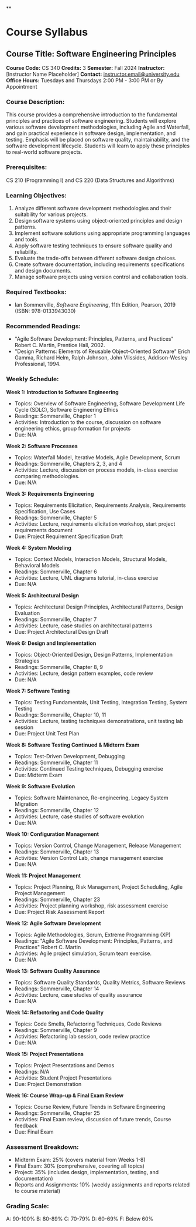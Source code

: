 **
# Course Syllabus
## Course Title: Software Engineering Principles
**Course Code:** CS 340
**Credits:** 3
**Semester:** Fall 2024
**Instructor:** [Instructor Name Placeholder]
**Contact:** instructor.email@university.edu
**Office Hours:** Tuesdays and Thursdays 2:00 PM - 3:00 PM or By Appointment

### Course Description:
This course provides a comprehensive introduction to the fundamental principles and practices of software engineering. Students will explore various software development methodologies, including Agile and Waterfall, and gain practical experience in software design, implementation, and testing. Emphasis will be placed on software quality, maintainability, and the software development lifecycle. Students will learn to apply these principles to real-world software projects.

### Prerequisites:
CS 210 (Programming I) and CS 220 (Data Structures and Algorithms)

### Learning Objectives:
1.  Analyze different software development methodologies and their suitability for various projects.
2.  Design software systems using object-oriented principles and design patterns.
3.  Implement software solutions using appropriate programming languages and tools.
4.  Apply software testing techniques to ensure software quality and reliability.
5.  Evaluate the trade-offs between different software design choices.
6.  Create software documentation, including requirements specifications and design documents.
7.  Manage software projects using version control and collaboration tools.

### Required Textbooks:
- Ian Sommerville, *Software Engineering*, 11th Edition, Pearson, 2019 (ISBN: 978-0133943030)

### Recommended Readings:
-   "Agile Software Development: Principles, Patterns, and Practices" Robert C. Martin, Prentice Hall, 2002.
-   "Design Patterns: Elements of Reusable Object-Oriented Software" Erich Gamma, Richard Helm, Ralph Johnson, John Vlissides, Addison-Wesley Professional, 1994.

### Weekly Schedule:
**Week 1: Introduction to Software Engineering**
- Topics: Overview of Software Engineering, Software Development Life Cycle (SDLC), Software Engineering Ethics
- Readings: Sommerville, Chapter 1
- Activities: Introduction to the course, discussion on software engineering ethics, group formation for projects
- Due: N/A

**Week 2: Software Processes**
- Topics: Waterfall Model, Iterative Models, Agile Development, Scrum
- Readings: Sommerville, Chapters 2, 3, and 4
- Activities: Lecture, discussion on process models, in-class exercise comparing methodologies.
- Due: N/A

**Week 3: Requirements Engineering**
- Topics: Requirements Elicitation, Requirements Analysis, Requirements Specification, Use Cases
- Readings: Sommerville, Chapter 5
- Activities: Lecture, requirements elicitation workshop, start project requirements document
- Due: Project Requirement Specification Draft

**Week 4: System Modeling**
- Topics: Context Models, Interaction Models, Structural Models, Behavioral Models
- Readings: Sommerville, Chapter 6
- Activities: Lecture, UML diagrams tutorial, in-class exercise
- Due: N/A

**Week 5: Architectural Design**
- Topics: Architectural Design Principles, Architectural Patterns, Design Evaluation
- Readings: Sommerville, Chapter 7
- Activities: Lecture, case studies on architectural patterns
- Due: Project Architectural Design Draft

**Week 6: Design and Implementation**
- Topics: Object-Oriented Design, Design Patterns, Implementation Strategies
- Readings: Sommerville, Chapter 8, 9
- Activities: Lecture, design pattern examples, code review
- Due: N/A

**Week 7: Software Testing**
- Topics: Testing Fundamentals, Unit Testing, Integration Testing, System Testing
- Readings: Sommerville, Chapter 10, 11
- Activities: Lecture, testing techniques demonstrations, unit testing lab session
- Due: Project Unit Test Plan

**Week 8: Software Testing Continued & Midterm Exam**
- Topics: Test-Driven Development, Debugging
- Readings: Sommerville, Chapter 11
- Activities: Continued Testing techniques, Debugging exercise
- Due: Midterm Exam

**Week 9: Software Evolution**
- Topics: Software Maintenance, Re-engineering, Legacy System Migration
- Readings: Sommerville, Chapter 12
- Activities: Lecture, case studies of software evolution
- Due: N/A

**Week 10: Configuration Management**
- Topics: Version Control, Change Management, Release Management
- Readings: Sommerville, Chapter 13
- Activities: Version Control Lab, change management exercise
- Due: N/A

**Week 11: Project Management**
- Topics: Project Planning, Risk Management, Project Scheduling, Agile Project Management
- Readings: Sommerville, Chapter 23
- Activities: Project planning workshop, risk assessment exercise
- Due: Project Risk Assessment Report

**Week 12: Agile Software Development**
- Topics: Agile Methodologies, Scrum, Extreme Programming (XP)
- Readings: "Agile Software Development: Principles, Patterns, and Practices" Robert C. Martin
- Activities: Agile project simulation, Scrum team exercise.
- Due: N/A

**Week 13: Software Quality Assurance**
- Topics: Software Quality Standards, Quality Metrics, Software Reviews
- Readings: Sommerville, Chapter 14
- Activities: Lecture, case studies of quality assurance
- Due: N/A

**Week 14: Refactoring and Code Quality**
- Topics: Code Smells, Refactoring Techniques, Code Reviews
- Readings: Sommerville, Chapter 9
- Activities: Refactoring lab session, code review practice
- Due: N/A

**Week 15: Project Presentations**
- Topics: Project Presentations and Demos
- Readings: N/A
- Activities: Student Project Presentations
- Due: Project Demonstration

**Week 16: Course Wrap-up & Final Exam Review**
- Topics: Course Review, Future Trends in Software Engineering
- Readings: Sommerville, Chapter 25
- Activities: Final Exam review, discussion of future trends, Course feedback
- Due: Final Exam

### Assessment Breakdown:
-   Midterm Exam: 25% (covers material from Weeks 1-8)
-   Final Exam: 30% (comprehensive, covering all topics)
-   Project: 35% (includes design, implementation, testing, and documentation)
-   Reports and Assignments: 10% (weekly assignments and reports related to course material)

### Grading Scale:
A: 90-100%
B: 80-89%
C: 70-79%
D: 60-69%
F: Below 60%